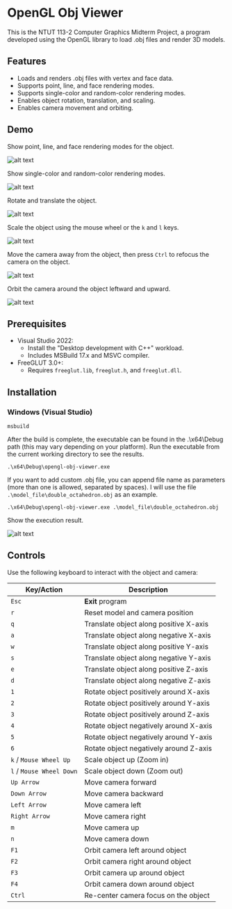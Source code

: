 # OpenGL Obj Viewer

This is the NTUT 113-2 Computer Graphics Midterm Project, a program developed using the OpenGL library to load .obj files and render 3D models.

## Features

- Loads and renders .obj files with vertex and face data.
- Supports point, line, and face rendering modes.
- Supports single-color and random-color rendering modes.
- Enables object rotation, translation, and scaling.
- Enables camera movement and orbiting.

## Demo

Show point, line, and face rendering modes for the object.

![alt text](./demo/point_line_face_rendering_modes.gif)

Show single-color and random-color rendering modes.

![alt text](./demo/single_random_color_rendering_modes.gif)

Rotate and translate the object.

![alt text](./demo/rotate_translate_object.gif)

Scale the object using the mouse wheel or the `k` and `l` keys.

![alt text](./demo/scale_object.gif)

Move the camera away from the object, then press `Ctrl` to refocus the camera on the object.

![alt text](./demo/move_camera.gif)

Orbit the camera around the object leftward and upward.

![alt text](./demo/orbit_camera.gif)

## Prerequisites

- Visual Studio 2022:
  - Install the "Desktop development with C++" workload.
  - Includes MSBuild 17.x and MSVC compiler.
- FreeGLUT 3.0+:
  - Requires `freeglut.lib`, `freeglut.h`, and `freeglut.dll`.

## Installation

### Windows (Visual Studio)

```shell
msbuild
```

After the build is complete, the executable can be found in the .\x64\Debug path (this may vary depending on your platform). Run the executable from the current working directory to see the results.

```shell
.\x64\Debug\opengl-obj-viewer.exe
```

If you want to add custom .obj file, you can append file name as parameters (more than one is allowed, separated by spaces). I will use the file `.\model_file\double_octahedron.obj` as an example.

```shell
.\x64\Debug\opengl-obj-viewer.exe .\model_file\double_octahedron.obj
```

Show the execution result.

![alt text](./demo/execution_result.png)

## Controls

Use the following keyboard to interact with the object and camera:

| Key/Action             | Description                                 |
| ---------------------- | ------------------------------------------- |
| `Esc`                  | **Exit** program                            |
| `r`                    | Reset model and camera position             |
| `q`                    | Translate object along positive X-axis      |
| `a`                    | Translate object along negative X-axis      |
| `w`                    | Translate object along positive Y-axis      |
| `s`                    | Translate object along negative Y-axis      |
| `e`                    | Translate object along positive Z-axis      |
| `d`                    | Translate object along negative Z-axis      |
| `1`                    | Rotate object positively around X-axis      |
| `2`                    | Rotate object positively around Y-axis      |
| `3`                    | Rotate object positively around Z-axis      |
| `4`                    | Rotate object negatively around X-axis      |
| `5`                    | Rotate object negatively around Y-axis      |
| `6`                    | Rotate object negatively around Z-axis      |
| `k` / `Mouse Wheel Up`   | Scale object up (Zoom in)                   |
| `l` / `Mouse Wheel Down` | Scale object down (Zoom out)                |
| `Up Arrow`             | Move camera forward                         |
| `Down Arrow`           | Move camera backward                        |
| `Left Arrow`           | Move camera left                            |
| `Right Arrow`          | Move camera right                           |
| `m`                    | Move camera up                              |
| `n`                    | Move camera down                            |
| `F1`                   | Orbit camera left around object             |
| `F2`                   | Orbit camera right around object            |
| `F3`                   | Orbit camera up around object               |
| `F4`                   | Orbit camera down around object             |
| `Ctrl`                 | Re-center camera focus on the object        |
